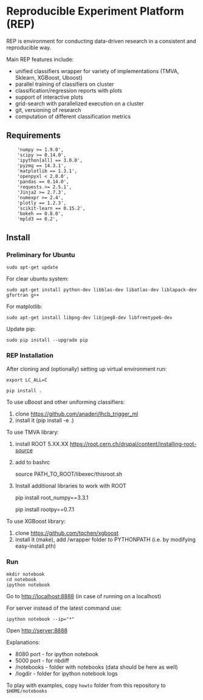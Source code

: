 # Reproducible Experiment Platform (REP)

REP is environment for conducting data-driven research in a consistent and reproducible way.

Main REP features include:

  * unified classifiers wrapper for variety of implementations (TMVA, Sklearn, XGBoost, Uboost)
  * parallel training of classifiers on cluster 
  * classification/regression reports with plots
  * support of interactive plots
  * grid-search with parallelized execution on a cluster
  * git, versioning of research
  * computation of different classification metrics 


## Requirements

        'numpy >= 1.9.0',
        'scipy >= 0.14.0',
        'ipython[all] == 3.0.0',
        'pyzmq == 14.3.1',
        'matplotlib == 1.3.1',
        'openpyxl < 2.0.0',
        'pandas == 0.14.0',
        'requests >= 2.5.1',
        'Jinja2 >= 2.7.3',
        'numexpr >= 2.4',
        'plotly == 1.2.3',
        'scikit-learn == 0.15.2',
        'bokeh == 0.8.0',
        'mpld3 == 0.2',

## Install

### Preliminary for Ubuntu

    sudo apt-get update

For clear ubuntu system:

    sudo apt-get install python-dev libblas-dev libatlas-dev liblapack-dev gfortran g++

For matplotlib:

    sudo apt-get install libpng-dev libjpeg8-dev libfreetype6-dev

Update pip:

    sudo pip install --upgrade pip


### REP Installation

After cloning and (optionally) setting up virtual environment run:

    export LC_ALL=C

    pip install .


To use uBoost and other uniforming classifiers:

1. clone https://github.com/anaderi/lhcb_trigger_ml
2. install it (pip install -e .)


To use TMVA library:

1. install ROOT 5.XX.XX https://root.cern.ch/drupal/content/installing-root-source
2. add to bashrc

   source PATH_TO_ROOT/libexec/thisroot.sh

3. Install additional libraries to work with ROOT


    pip install root_numpy==3.3.1

    pip install rootpy==0.7.1



To use XGBoost library:

1. clone https://github.com/tqchen/xgboost
2. install it (make), add /wrapper folder to PYTHONPATH (i.e. by modifying easy-install.pth)


### Run

    mkdir notebook
    cd notebook
    ipython notebook

Go to [http://localhost:8888](http://localhost:8888) (in case of running on a localhost)

For server instead of the latest command use:

    ipython notebook --ip="*"

Open [http://server:8888](http://server:8888)


Explanations:

* 8080 port - for ipython notebook
* 5000 port - for nbdiff
* /notebooks - folder with notebooks (data should be here as well)
* /logdir - folder for ipython notebook logs

To play with examples, copy `howto` folder from this repository to `$HOME/notebooks`   